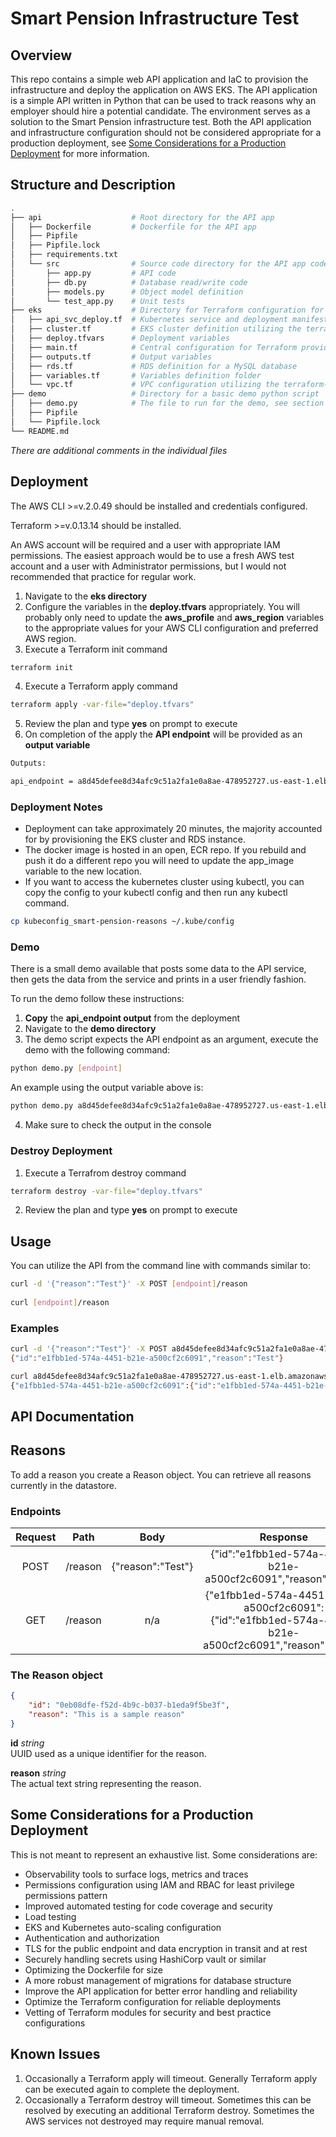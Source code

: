 # Smart Pension Infrastructure Test

## Overview

This repo contains a simple web API application and IaC to provision the infrastructure and deploy the application on AWS EKS.  The API application is a simple API written in Python that can be used to track reasons why an employer should hire a potential candidate.  The environment serves as a solution to the Smart Pension infrastructure test.  Both the API application and infrastructure configuration should not be considered appropriate for a production deployment, see [Some Considerations for a Production Deployment](#-some-considerations-for-a-production-deployment) for more information.

## Structure and Description

```bash
.
├── api                    # Root directory for the API app
│   ├── Dockerfile         # Dockerfile for the API app
│   ├── Pipfile
│   ├── Pipfile.lock
│   ├── requirements.txt
│   └── src                # Source code directory for the API app code
│       ├── app.py         # API code
│       ├── db.py          # Database read/write code
│       ├── models.py      # Object model definition
│       └── test_app.py    # Unit tests
├── eks                    # Directory for Terraform configuration for an AWS EKS deployment
│   ├── api_svc_deploy.tf  # Kubernetes service and deployment manifests for the API service
│   ├── cluster.tf         # EKS cluster definition utilizing the terraform-aws-modules/eks/aws module
│   ├── deploy.tfvars      # Deployment variables
│   ├── main.tf            # Central configuration for Terraform provider
│   ├── outputs.tf         # Output variables
│   ├── rds.tf             # RDS definition for a MySQL database
│   ├── variables.tf       # Variables definition folder
│   └── vpc.tf             # VPC configuration utilizing the terraform-aws-modules/vpc/aws module
├── demo                   # Directory for a basic demo python script
│   ├── demo.py            # The file to run for the demo, see section below for details
│   ├── Pipfile
│   └── Pipfile.lock
└── README.md
``` 
*There are additional comments in the individual files*

## Deployment
The AWS CLI >=v.2.0.49 should be installed and credentials configured.

Terraform >=v.0.13.14 should be installed.

An AWS account will be required and a user with appropriate IAM permissions.  The easiest approach would be to use a fresh AWS test account and a user with Administrator permissions, but I would not recommended that practice for regular work.

1. Navigate to the **eks directory**
2. Configure the variables in the **deploy.tfvars** appropriately.  You will probably only need to update the **aws_profile** and **aws_region** variables to the appropriate values for your AWS CLI configuration and preferred AWS region.
3. Execute a Terraform init command
```bash
terraform init
```
4. Execute a Terraform apply command
```bash
terraform apply -var-file="deploy.tfvars"
```
5. Review the plan and type **yes** on prompt to execute
6. On completion of the apply the **API endpoint** will be provided as an **output variable**
```bash
Outputs:

api_endpoint = a8d45defee8d34afc9c51a2fa1e0a8ae-478952727.us-east-1.elb.amazonaws.com
```
### Deployment Notes

- Deployment can take approximately 20 minutes, the majority accounted for by provisioning the EKS cluster and RDS instance.  
- The docker image is hosted in an open, ECR repo.  If you rebuild and push it do a different repo you will need to update the app_image variable to the new location.  
- If you want to access the kubernetes cluster using kubectl, you can copy the config to your kubectl config and then run any kubectl command.  
```bash
cp kubeconfig_smart-pension-reasons ~/.kube/config
```

### Demo

There is a small demo available that posts some data to the API service, then gets the data from the service and prints in a user friendly fashion.  

To run the demo follow these instructions:

1. **Copy** the **api_endpoint output** from the deployment 
2. Navigate to the **demo directory**
3. The demo script expects the API endpoint as an argument, execute the demo with the following command:
```bash
python demo.py [endpoint]  
```

An example using the output variable above is:
```bash
python demo.py a8d45defee8d34afc9c51a2fa1e0a8ae-478952727.us-east-1.elb.amazonaws.com  
```
4. Make sure to check the output in the console  

### Destroy Deployment
1. Execute a Terrafrom destroy command
```bash
terraform destroy -var-file="deploy.tfvars"  
```
2. Review the plan and type **yes** on prompt to execute

## Usage
You can utilize the API from the command line with commands similar to:

```bash
curl -d '{"reason":"Test"}' -X POST [endpoint]/reason  
   
curl [endpoint]/reason
```

### Examples
```bash
curl -d '{"reason":"Test"}' -X POST a8d45defee8d34afc9c51a2fa1e0a8ae-478952727.us-east-1.elb.amazonaws.com/reason
{"id":"e1fbb1ed-574a-4451-b21e-a500cf2c6091","reason":"Test"}
```

```bash
curl a8d45defee8d34afc9c51a2fa1e0a8ae-478952727.us-east-1.elb.amazonaws.com/reason
{"e1fbb1ed-574a-4451-b21e-a500cf2c6091":{"id":"e1fbb1ed-574a-4451-b21e-a500cf2c6091","reason":"Test"}}
```

## API Documentation

## Reasons
To add a reason you create a Reason object.  You can retrieve all reasons currently in the datastore.

### Endpoints
| Request | Path    | Body              | Response |
| :---:   | :---:   | :---:             | :---:    |
| POST    | /reason | {"reason":"Test"} | {"id":"e1fbb1ed-574a-4451-b21e-a500cf2c6091","reason":"Test"} |
| GET     | /reason | n/a               | {"e1fbb1ed-574a-4451-b21e-a500cf2c6091":{"id":"e1fbb1ed-574a-4451-b21e-a500cf2c6091","reason":"Test"}} |
### The Reason object
```json
{  
    "id": "0eb08dfe-f52d-4b9c-b037-b1eda9f5be3f",  
    "reason": "This is a sample reason"  
}
```
**id** *string*  
UUID used as a unique identifier for the reason.
  
**reason** *string*  
The actual text string representing the reason.

## Some Considerations for a Production Deployment  
This is not meant to represent an exhaustive list.  Some considerations are:

- Observability tools to surface logs, metrics and traces
- Permissions configuration using IAM and RBAC for least privilege permissions pattern
- Improved automated testing for code coverage and security
- Load testing
- EKS and Kubernetes auto-scaling configuration
- Authentication and authorization
- TLS for the public endpoint and data encryption in transit and at rest 
- Securely handling secrets using HashiCorp vault or similar
- Optimizing the Dockerfile for size
- A more robust management of migrations for database structure
- Improve the API application for better error handling and reliability
- Optimize the Terraform configuration for reliable deployments
- Vetting of Terraform modules for security and best practice configurations

## Known Issues
1. Occasionally a Terraform apply will timeout.  Generally Terraform apply can be executed again to complete the deployment.
2. Occasionally a Terraform destroy will timeout.  Sometimes this can be resolved by executing an additional Terraform destroy.  Sometimes the AWS services not destroyed may require manual removal.